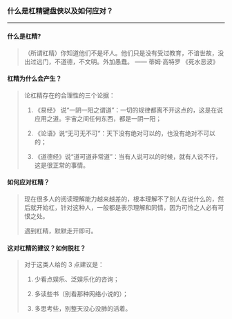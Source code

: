 ### 什么是杠精键盘侠以及如何应对？

----
#### 什么是杠精?
>（所谓杠精）你知道他们不是坏人。他们只是没有受过教育，不谙世故，没出过远门，不道德，不文明。外加愚蠢。 —— 蒂姆·高特罗 《死水恶波》

#### 杠精为什么会产生？
> 论杠精存在的合理性的三个论据：
>
> 1. 《易经》 说“一阴一阳之谓道”：一切的规律都离不开这点的，这是在说应用之道。宇宙之间任何东西，都是一阴一阳；
>
> 2. 《论语》说“无可无不可”：天下没有绝对可以的，也没有绝对不可以的；
>
> 3. 《道德经》说“道可道非常道”：当有人说可以的时候，就有人说不行，这是很正常的事情。


#### 如何应对杠精？
> 现在很多人的阅读理解能力越来越差的，根本理解不了别人在说什么的，然后就开始杠，针对这种人，一般都是表示理解和同情，因为可怜之人必有可恨之处。
>
> 遇到杠精，默默走开即可。

#### 这对杠精的建议？如何脱杠？
> 对于这类人给的 3 点建议是：
>
> 1. 少看点娱乐、泛娱乐化的咨询；
>
> 2. 多读些书（别看那种网络小说的）；
> 3. 多思考些，别整天没心没肺的活着。 
